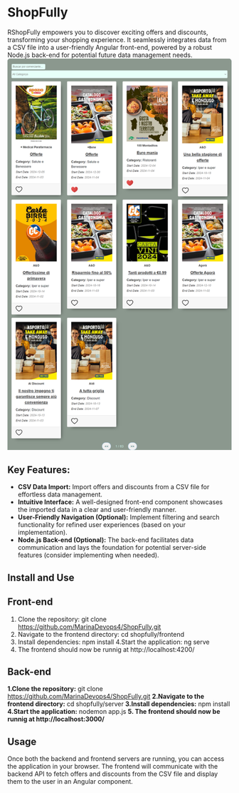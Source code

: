 # ShopFully
RShopFully empowers you to discover exciting offers and discounts, transforming your shopping experience. It seamlessly integrates data from a CSV file into a user-friendly Angular front-end, powered by a robust Node.js back-end for potential future data management needs.
![alt text](shopfully.png)


## Key Features:

- **CSV Data Import:** Import offers and discounts from a CSV file for effortless data management.
- **Intuitive Interface:** A well-designed front-end component showcases the imported data in a clear and user-friendly manner.
- **User-Friendly Navigation (Optional):** Implement filtering and search functionality for refined user experiences (based on your implementation).
- **Node.js Back-end (Optional):** The back-end facilitates data communication and lays the foundation for potential server-side features (consider implementing when needed).

## Install and Use

## Front-end 
1. Clone the repository:
   git clone https://github.com/MarinaDevops4/ShopFully.git
2. Navigate to the frontend directory: 
   cd shopfully/frontend
3. Install dependencies:
   npm install
4.Start the application:
   ng serve
5. The frontend should now be runnig at http://localhost:4200/

## Back-end 
**1.Clone the repository:** 
   git clone https://github.com/MarinaDevops4/ShopFully.git
**2.Navigate to the frontend directory:** 
   cd shopfully/server
**3.Install dependencies:**
   npm install
**4.Start the application:**
   nodemon app.js
**5. The frontend should now be runnig at http://localhost:3000/**

## Usage
Once both the backend and frontend servers are running, you can access the application in your browser. The frontend will communicate with the backend API to fetch offers and discounts from the CSV file and display them to the user in an Angular component.

